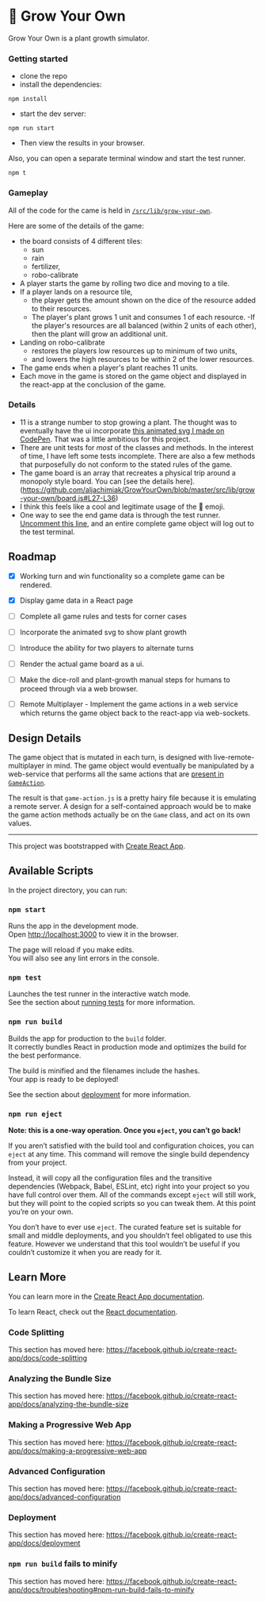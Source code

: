 # 🌱 Grow Your Own
Grow Your Own is a plant growth simulator. 

### Getting started
- clone the repo
- install the dependencies:
```
npm install
```
- start the dev server:
```
npm run start
```

- Then view the results in your browser.

Also, you can open a separate terminal window and start the test runner.
```
npm t
```

### Gameplay
All of the code for the came is held in [`/src/lib/grow-your-own`](https://github.com/aljachimiak/GrowYourOwn/tree/master/src/lib/grow-your-own).

Here are some of the details of the game:
- the board consists of 4 different tiles:
    - sun
    - rain
    - fertilizer,
    - robo-calibrate
- A player starts the game by rolling two dice and moving to a tile.  
- If a player lands on a resource tile, 
    - the player gets the amount shown on the dice of the resource added to their resources.
    - The player's plant grows 1 unit and consumes 1 of each resource.
    -If the player's resources are all balanced (within 2 units of each other), then the plant will grow an additional unit.
- Landing on robo-calibrate 
    - restores the players low resources up to minimum of two units, 
    - and lowers the high resources to be within 2 of the lower resources.
- The game ends when a player's plant reaches 11 units.
- Each move in the game is stored on the game object and displayed in the react-app at the conclusion of the game.

### Details
- 11 is a strange number to stop growing a plant.  The thought was to eventually have the ui incorporate [this animated svg I made on CodePen](https://codepen.io/aljachimiak/pen/oJObWE).  That was a little ambitious for this project.
- There are unit tests for _most_ of the classes and methods.  In the interest of time, I have left some tests incomplete. There are also a few methods that purposefully do not conform to the stated rules of the game.
- The game board is an array that recreates a physical trip around a monopoly style board.  You can [see the details here].(https://github.com/aljachimiak/GrowYourOwn/blob/master/src/lib/grow-your-own/board.js#L27-L36)
- I think this feels like a cool and legitimate usage of the 💩 emoji.
- One way to see the end game data is through the test runner. [Uncomment this line](https://github.com/aljachimiak/GrowYourOwn/blob/master/src/lib/grow-your-own/index.test.js#L26), and an entire complete game object will log out to the test terminal.

## Roadmap
- [x] Working turn and win functionality so a complete game can be rendered.

- [x] Display game data in a React page

- [ ] Complete all game rules and tests for corner cases

- [ ] Incorporate the animated svg to show plant growth

- [ ] Introduce the ability for two players to alternate turns

- [ ] Render the actual game board as a ui.

- [ ] Make the dice-roll and plant-growth manual steps for humans to proceed through via a web browser.

- [ ] Remote Multiplayer - Implement the game actions in a web service which returns the game object back to the react-app via web-sockets.

## Design Details
The game object that is mutated in each turn, is designed with live-remote-multiplayer in mind. The game object would eventually be manipulated by a web-service that performs all the same actions that are [present in `GameAction`](https://github.com/aljachimiak/GrowYourOwn/blob/master/src/lib/grow-your-own/game-action.js).

The result is that `game-action.js` is a pretty hairy file because it is emulating a remote server.  A design for a self-contained approach would be to make the game action methods actually be on the `Game` class, and act on its own values.

------------------------

This project was bootstrapped with [Create React App](https://github.com/facebook/create-react-app).

## Available Scripts

In the project directory, you can run:

### `npm start`

Runs the app in the development mode.<br>
Open [http://localhost:3000](http://localhost:3000) to view it in the browser.

The page will reload if you make edits.<br>
You will also see any lint errors in the console.

### `npm test`

Launches the test runner in the interactive watch mode.<br>
See the section about [running tests](https://facebook.github.io/create-react-app/docs/running-tests) for more information.

### `npm run build`

Builds the app for production to the `build` folder.<br>
It correctly bundles React in production mode and optimizes the build for the best performance.

The build is minified and the filenames include the hashes.<br>
Your app is ready to be deployed!

See the section about [deployment](https://facebook.github.io/create-react-app/docs/deployment) for more information.

### `npm run eject`

**Note: this is a one-way operation. Once you `eject`, you can’t go back!**

If you aren’t satisfied with the build tool and configuration choices, you can `eject` at any time. This command will remove the single build dependency from your project.

Instead, it will copy all the configuration files and the transitive dependencies (Webpack, Babel, ESLint, etc) right into your project so you have full control over them. All of the commands except `eject` will still work, but they will point to the copied scripts so you can tweak them. At this point you’re on your own.

You don’t have to ever use `eject`. The curated feature set is suitable for small and middle deployments, and you shouldn’t feel obligated to use this feature. However we understand that this tool wouldn’t be useful if you couldn’t customize it when you are ready for it.

## Learn More

You can learn more in the [Create React App documentation](https://facebook.github.io/create-react-app/docs/getting-started).

To learn React, check out the [React documentation](https://reactjs.org/).

### Code Splitting

This section has moved here: https://facebook.github.io/create-react-app/docs/code-splitting

### Analyzing the Bundle Size

This section has moved here: https://facebook.github.io/create-react-app/docs/analyzing-the-bundle-size

### Making a Progressive Web App

This section has moved here: https://facebook.github.io/create-react-app/docs/making-a-progressive-web-app

### Advanced Configuration

This section has moved here: https://facebook.github.io/create-react-app/docs/advanced-configuration

### Deployment

This section has moved here: https://facebook.github.io/create-react-app/docs/deployment

### `npm run build` fails to minify

This section has moved here: https://facebook.github.io/create-react-app/docs/troubleshooting#npm-run-build-fails-to-minify
